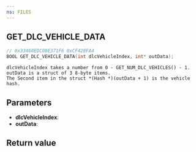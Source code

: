 ```yaml
---
ns: FILES
---
```

## GET_DLC_VEHICLE_DATA

```c
// 0x33468EDC08E371F6 0xCF428FA4
BOOL GET_DLC_VEHICLE_DATA(int dlcVehicleIndex, int* outData);
```

```
dlcVehicleIndex takes a number from 0 - GET_NUM_DLC_VEHICLES() - 1.  
outData is a struct of 3 8-byte items.  
The Second item in the struct *(Hash *)(outData + 1) is the vehicle hash.  
```

## Parameters
* **dlcVehicleIndex**: 
* **outData**: 

## Return value
